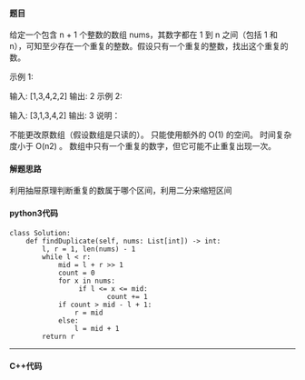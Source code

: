 #### 题目

给定一个包含 n + 1 个整数的数组 nums，其数字都在 1 到 n 之间（包括 1 和 n），可知至少存在一个重复的整数。假设只有一个重复的整数，找出这个重复的数。

示例 1:

输入: [1,3,4,2,2]
输出: 2
示例 2:

输入: [3,1,3,4,2]
输出: 3
说明：

不能更改原数组（假设数组是只读的）。
只能使用额外的 O(1) 的空间。
时间复杂度小于 O(n2) 。
数组中只有一个重复的数字，但它可能不止重复出现一次。



#### 解题思路

利用抽屉原理判断重复的数属于哪个区间，利用二分来缩短区间



#### python3代码

```
class Solution:
    def findDuplicate(self, nums: List[int]) -> int:
        l, r = 1, len(nums) - 1
        while l < r:
            mid = l + r >> 1
            count = 0
            for x in nums:
                 if l <= x <= mid:
                        count += 1
            if count > mid - l + 1:
                r = mid
            else:
                l = mid + 1
        return r
```



****

#### C++代码

```

```

